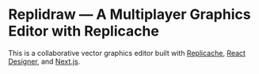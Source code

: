 # Replidraw — A Multiplayer Graphics Editor with Replicache

This is a collaborative vector graphics editor built with [Replicache](https://replicache.dev), [React Designer](https://react-designer.github.io/react-designer/), and [Next.js](https://nextjs.org/).
